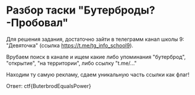 # Разбор таски "Бутерброды? -Пробовал"

Для решения задания, достаточно зайти в телеграмм канал школы 9: "Девяточка" (ссылка https://t.me/tg_info_school9).

Врубаем поиск в канале и ищем какие либо упоминания "бутерброд", "открытие", "на территории", либо ссылку "t.me/..."

Находим ту самую рекламу, сдаем уникальную часть ссылки как флаг!

Ответ: ctf{ButerbrodEqualsPower}
